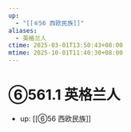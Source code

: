 ```yaml
---
up:
  - "[[⑥56 西欧民族]]"
aliases:
  - 英格兰人
ctime: 2025-03-01T13:50:43+08:00
mtime: 2025-10-01T11:40:30+08:00
---
```


# ⑥561.1 英格兰人

- up: [[⑥56 西欧民族]]
